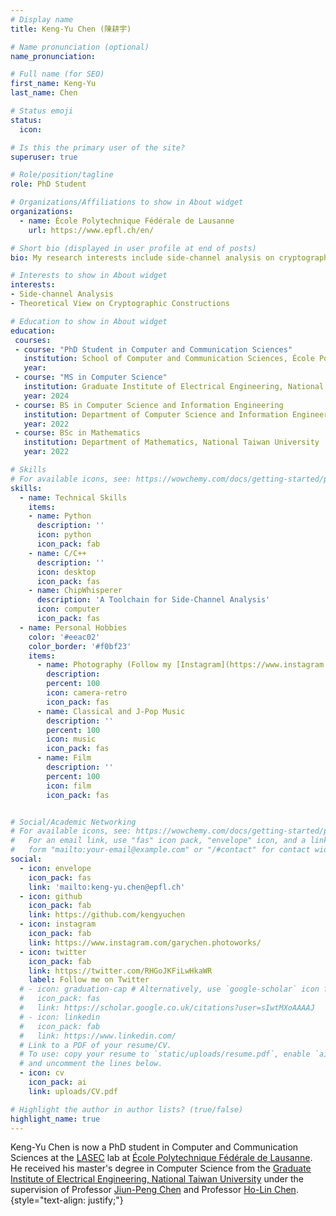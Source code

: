 ```yaml
---
# Display name
title: Keng-Yu Chen (陳耕宇)

# Name pronunciation (optional)
name_pronunciation:

# Full name (for SEO)
first_name: Keng-Yu
last_name: Chen

# Status emoji
status:
  icon:

# Is this the primary user of the site?
superuser: true

# Role/position/tagline
role: PhD Student

# Organizations/Affiliations to show in About widget
organizations:
  - name: École Polytechnique Fédérale de Lausanne
    url: https://www.epfl.ch/en/

# Short bio (displayed in user profile at end of posts)
bio: My research interests include side-channel analysis on cryptography and theoretical aspects of concrete cryptographic constructions

# Interests to show in About widget
interests:
- Side-channel Analysis
- Theoretical View on Cryptographic Constructions

# Education to show in About widget
education:
 courses:
 - course: "PhD Student in Computer and Communication Sciences"
   institution: School of Computer and Communication Sciences, École Polytechnique Fédérale de Lausanne
   year: 
 - course: "MS in Computer Science"
   institution: Graduate Institute of Electrical Engineering, National Taiwan University
   year: 2024
 - course: BS in Computer Science and Information Engineering
   institution: Department of Computer Science and Information Engineering, National Taiwan University
   year: 2022
 - course: BSc in Mathematics
   institution: Department of Mathematics, National Taiwan University
   year: 2022

# Skills
# For available icons, see: https://wowchemy.com/docs/getting-started/page-builder/#icons
skills:
  - name: Technical Skills
    items:
    - name: Python
      description: ''
      icon: python
      icon_pack: fab
    - name: C/C++
      description: ''
      icon: desktop
      icon_pack: fas
    - name: ChipWhisperer
      description: 'A Toolchain for Side-Channel Analysis'
      icon: computer
      icon_pack: fas
  - name: Personal Hobbies
    color: '#eeac02'
    color_border: '#f0bf23'
    items:
      - name: Photography (Follow my [Instagram](https://www.instagram.com/garychen.photoworks/))
        description:
        percent: 100
        icon: camera-retro
        icon_pack: fas
      - name: Classical and J-Pop Music
        description: ''
        percent: 100
        icon: music
        icon_pack: fas
      - name: Film
        description: ''
        percent: 100
        icon: film
        icon_pack: fas


# Social/Academic Networking
# For available icons, see: https://wowchemy.com/docs/getting-started/page-builder/#icons
#   For an email link, use "fas" icon pack, "envelope" icon, and a link in the
#   form "mailto:your-email@example.com" or "/#contact" for contact widget.
social:
  - icon: envelope
    icon_pack: fas
    link: 'mailto:keng-yu.chen@epfl.ch'
  - icon: github
    icon_pack: fab
    link: https://github.com/kengyuchen
  - icon: instagram
    icon_pack: fab
    link: https://www.instagram.com/garychen.photoworks/
  - icon: twitter
    icon_pack: fab
    link: https://twitter.com/RHGoJKFiLwHkaWR
    label: Follow me on Twitter
  # - icon: graduation-cap # Alternatively, use `google-scholar` icon from `ai` icon pack
  #   icon_pack: fas
  #   link: https://scholar.google.co.uk/citations?user=sIwtMXoAAAAJ
  # - icon: linkedin
  #   icon_pack: fab
  #   link: https://www.linkedin.com/
  # Link to a PDF of your resume/CV.
  # To use: copy your resume to `static/uploads/resume.pdf`, enable `ai` icons in `params.yaml`,
  # and uncomment the lines below.
  - icon: cv
    icon_pack: ai
    link: uploads/CV.pdf

# Highlight the author in author lists? (true/false)
highlight_name: true
---
```


Keng-Yu Chen is now a PhD student in Computer and Communication Sciences at the [LASEC](https://lasec.epfl.ch/) lab at [École Polytechnique Fédérale de Lausanne](https://www.epfl.ch/en/). He received his master's degree in Computer Science from the [Graduate Institute of Electrical Engineering, National Taiwan University](https://graduate.ee.ntu.edu.tw/#/) under the supervision of Professor [Jiun-Peng Chen](http://www.ee.ntu.edu.tw/profile1.php?id=1080416) and Professor [Ho-Lin Chen](https://www.ee.ntu.edu.tw/profile1.php?id=100129). 
{style="text-align: justify;"}
